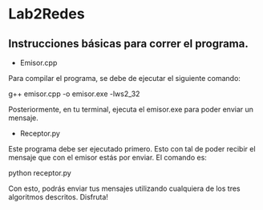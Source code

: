 # Lab2Redes

## Instrucciones básicas para correr el programa.

* Emisor.cpp

Para compilar el programa, se debe de ejecutar el siguiente comando:

g++ emisor.cpp -o emisor.exe -lws2_32

Posteriormente, en tu terminal, ejecuta el emisor.exe para poder enviar un mensaje.

* Receptor.py

Este programa debe ser ejecutado primero. Esto con tal de poder recibir el mensaje que con el emisor estás por enviar. El comando es:

python receptor.py

Con esto, podrás enviar tus mensajes utilizando cualquiera de los tres algoritmos descritos. Disfruta!
